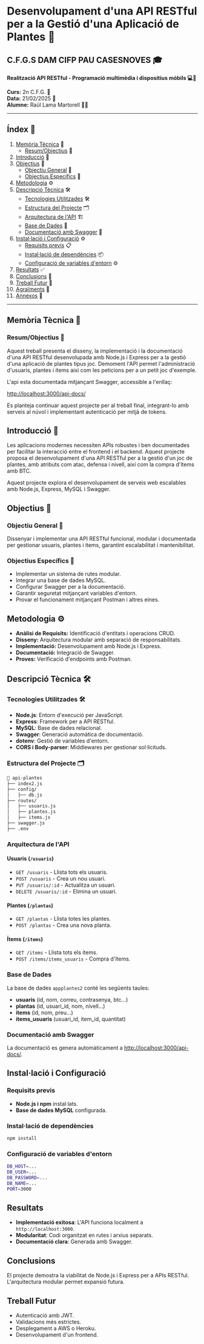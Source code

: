 # Desenvolupament d'una API RESTful per a la Gestió d'una Aplicació de Plantes 🌱

## C.F.G.S DAM CIFP PAU CASESNOVES 🎓

**Realització API RESTful - Programació multimèdia i dispositius mòbils 💻📱**

**Curs:** 2n C.F.G. 📅  
**Data:** 21/02/2025 📅  
**Alumne:** Raül Lama Martorell 👨‍🎓  

---

## Índex 📑

1. [Memòria Tècnica](#memòria-tècnica) 📝
   - [Resum/Objectius](#resumobjectius) 🎯
2. [Introducció](#introducció) 📖
3. [Objectius](#objectius) 🎯
   - [Objectiu General](#objectiu-general) 🎯
   - [Objectius Específics](#objectius-específics) 🎯
4. [Metodologia](#metodologia) ⚙️
5. [Descripció Tècnica](#descripció-tècnica) 🛠️
   - [Tecnologies Utilitzades](#tecnologies-utilitzades) 🛠️
   - [Estructura del Projecte](#estructura-del-projecte) 🗂️
   - [Arquitectura de l'API](#arquitectura-de-lapi) 🏗️
   - [Base de Dades](#base-de-dades) 💾
   - [Documentació amb Swagger](#documentació-amb-swagger) 📜
6. [Instal·lació i Configuració](#instal·lació-i-configuració) ⚙️
   - [Requisits previs](#requisits-previs) 📋
   - [Instal·lació de dependències](#instal·lació-de-dependències) 📦
   - [Configuració de variables d'entorn](#configuració-de-variables-dentorn) ⚙️
7. [Resultats](#resultats) ✅
8. [Conclusions](#conclusions) 📝
9. [Treball Futur](#treball-futur) 🔮
10. [Agraïments](#agraïments) 🙏
11. [Annexos](#annexos) 📎

---

## Memòria Tècnica 📝

### Resum/Objectius 🎯
Aquest treball presenta el disseny, la implementació i la documentació d'una API RESTful desenvolupada amb Node.js i Express per a la gestió d'una aplicació de plantes tipus joc. Demoment l'API permet l'administració d'usuaris, plantes i ítems aixi com les peticions per a un petit joc d'exemple.

L'api esta documentada mitjançant Swagger, accessible a l'enllaç:  

[http://localhost:3000/api-docs/](http://localhost:3000/api-docs/)


Es planteja continuar aquest projecte per al treball final, integrant-lo amb serveis al núvol i implementant autenticació per mitjà de tokens.

## Introducció 📖

Les aplicacions modernes necessiten APIs robustes i ben documentades per facilitar la interacció entre el frontend i el backend. Aquest projecte proposa el desenvolupament d'una API RESTful per a la gestió d'un joc de plantes, amb atributs com atac, defensa i nivell, així com la compra d'ítems amb BTC.

Aquest projecte explora el desenvolupament de serveis web escalables amb Node.js, Express, MySQL i Swagger.

## Objectius 🎯

### Objectiu General 🎯
Dissenyar i implementar una API RESTful funcional, modular i documentada per gestionar usuaris, plantes i ítems, garantint escalabilitat i mantenibilitat.

### Objectius Específics 🎯

- Implementar un sistema de rutes modular.
- Integrar una base de dades MySQL.
- Configurar Swagger per a la documentació.
- Garantir seguretat mitjançant variables d'entorn.
- Provar el funcionament mitjançant Postman i altres eines.

## Metodologia ⚙️

- **Anàlisi de Requisits:** Identificació d'entitats i operacions CRUD.
- **Disseny:** Arquitectura modular amb separació de responsabilitats.
- **Implementació:** Desenvolupament amb Node.js i Express.
- **Documentació:** Integració de Swagger.
- **Proves:** Verificació d'endpoints amb Postman.

## Descripció Tècnica 🛠️

### Tecnologies Utilitzades 🛠️

- **Node.js**: Entorn d'execució per JavaScript.
- **Express**: Framework per a API RESTful.
- **MySQL**: Base de dades relacional.
- **Swagger**: Generació automàtica de documentació.
- **dotenv**: Gestió de variables d'entorn.
- **CORS i Body-parser**: Middlewares per gestionar sol·licituds.

### Estructura del Projecte 🗂️

```bash
📂 api-plantes
├── index2.js
├── config/
│   ├── db.js
├── routes/
│   ├── usuaris.js
│   ├── plantes.js
│   ├── items.js
├── swagger.js
├── .env
```

### Arquitectura de l'API

#### Usuaris (`/usuaris`)
- `GET /usuaris` - Llista tots els usuaris.
- `POST /usuaris` - Crea un nou usuari.
- `PUT /usuaris/:id` - Actualitza un usuari.
- `DELETE /usuaris/:id` - Elimina un usuari.

#### Plantes (`/plantas`)
- `GET /plantas` - Llista totes les plantes.
- `POST /plantas` - Crea una nova planta.

#### Ítems (`/items`)
- `GET /items` - Llista tots els ítems.
- `POST /items/items_usuaris` - Compra d'ítems.

### Base de Dades

La base de dades `appplantes2` conté les següents taules:

- **usuaris** (id, nom, correu, contrasenya, btc...)
- **plantas** (id, usuari_id, nom, nivell...)
- **items** (id, nom, preu...)
- **items_usuaris** (usuari_id, item_id, quantitat)

### Documentació amb Swagger

La documentació es genera automàticament a [http://localhost:3000/api-docs/](http://localhost:3000/api-docs/).

## Instal·lació i Configuració

### Requisits previs

- **Node.js i npm** instal·lats.
- **Base de dades MySQL** configurada.

### Instal·lació de dependències

```bash
npm install
```

### Configuració de variables d'entorn

```bash
DB_HOST=...
DB_USER=...
DB_PASSWORD=...
DB_NAME=...
PORT=3000
```

## Resultats

- **Implementació exitosa**: L'API funciona localment a `http://localhost:3000`.
- **Modularitat**: Codi organitzat en rutes i arxius separats.
- **Documentació clara**: Generada amb Swagger.

## Conclusions

El projecte demostra la viabilitat de Node.js i Express per a APIs RESTful. L'arquitectura modular permet expansió futura.

## Treball Futur

- Autenticació amb JWT.
- Validacions més estrictes.
- Desplegament a AWS o Heroku.
- Desenvolupament d'un frontend.


